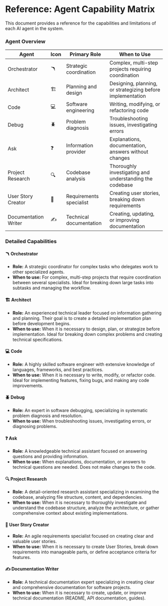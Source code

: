 # Reference: Agent Capability Matrix

This document provides a reference for the capabilities and limitations of each AI agent in the system.

### Agent Overview

| Agent | Icon | Primary Role | When to Use |
|---|---|---|---|
| Orchestrator | 🪃 | Strategic coordination | Complex, multi-step projects requiring coordination |
| Architect | 🏗️ | Planning and design | Designing, planning, or strategizing before implementation |
| Code | 💻 | Software engineering | Writing, modifying, or refactoring code |
| Debug | 🪲 | Problem diagnosis | Troubleshooting issues, investigating errors |
| Ask | ❓ | Information provider | Explanations, documentation, answers without changes |
| Project Research | 🔍 | Codebase analysis | Thoroughly investigating and understanding the codebase |
| User Story Creator | 📝 | Requirements specialist | Creating user stories, breaking down requirements |
| Documentation Writer | ✍️ | Technical documentation | Creating, updating, or improving documentation |

### Detailed Capabilities

#### 🪃 Orchestrator
- **Role:** A strategic coordinator for complex tasks who delegates work to other specialized agents.
- **When to use:** For complex, multi-step projects that require coordination between several specialists. Ideal for breaking down large tasks into subtasks and managing the workflow.

#### 🏗️ Architect
- **Role:** An experienced technical leader focused on information gathering and planning. Their goal is to create a detailed implementation plan before development begins.
- **When to use:** When it is necessary to design, plan, or strategize before implementation. Ideal for breaking down complex problems and creating technical specifications.

#### 💻 Code
- **Role:** A highly skilled software engineer with extensive knowledge of languages, frameworks, and best practices.
- **When to use:** When it is necessary to write, modify, or refactor code. Ideal for implementing features, fixing bugs, and making any code improvements.

#### 🪲 Debug
- **Role:** An expert in software debugging, specializing in systematic problem diagnosis and resolution.
- **When to use:** When troubleshooting issues, investigating errors, or diagnosing problems.

#### ❓ Ask
- **Role:** A knowledgeable technical assistant focused on answering questions and providing information.
- **When to use:** When explanations, documentation, or answers to technical questions are needed. Does not make changes to the code.

#### 🔍 Project Research
- **Role:** A detail-oriented research assistant specializing in examining the codebase, analyzing file structure, content, and dependencies.
- **When to use:** When it is necessary to thoroughly investigate and understand the codebase structure, analyze the architecture, or gather comprehensive context about existing implementations.

#### 📝 User Story Creator
- **Role:** An agile requirements specialist focused on creating clear and valuable user stories.
- **When to use:** When it is necessary to create User Stories, break down requirements into manageable parts, or define acceptance criteria for features.

#### ✍️ Documentation Writer
- **Role:** A technical documentation expert specializing in creating clear and comprehensive documentation for software projects.
- **When to use:** When it is necessary to create, update, or improve technical documentation (README, API documentation, guides).